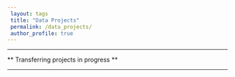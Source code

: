 ```yaml
---
 layout: tags
 title: "Data Projects"
 permalink: /data_projects/
 author_profile: true
---
```


*****

** Transferring projects in progress **

*****